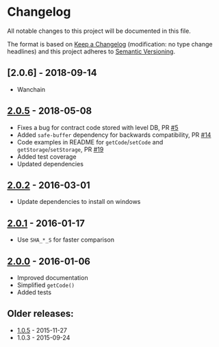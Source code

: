 # Changelog
All notable changes to this project will be documented in this file.

The format is based on [Keep a Changelog](http://keepachangelog.com/en/1.0.0/) 
(modification: no type change headlines) and this project adheres to 
[Semantic Versioning](http://semver.org/spec/v2.0.0.html).

## [2.0.6] - 2018-09-14
- Wanchain

## [2.0.5] - 2018-05-08
- Fixes a bug for contract code stored with level DB, PR [#5](https://github.com/ethereumjs/ethereumjs-account/pull/5)
- Added ``safe-buffer`` dependency for backwards compatibility, PR [#14](https://github.com/ethereumjs/ethereumjs-account/pull/14)
- Code examples in README for ``getCode``/``setCode`` and ``getStorage``/``setStorage``, PR [#19](https://github.com/ethereumjs/ethereumjs-account/pull/19)
- Added test coverage
- Updated dependencies

[2.0.5]: https://github.com/ethereumjs/ethereumjs-account/compare/v2.0.2...v2.0.5

## [2.0.2] - 2016-03-01
- Update dependencies to install on windows

[2.0.2]: https://github.com/ethereumjs/ethereumjs-account/compare/v2.0.1...v2.0.2

## [2.0.1] - 2016-01-17
- Use ``SHA_*_S`` for faster comparison

[2.0.1]: https://github.com/ethereumjs/ethereumjs-account/compare/v2.0.0...v2.0.1

## [2.0.0] - 2016-01-06
- Improved documentation
- Simplified ``getCode()``
- Added tests

[2.0.0]: https://github.com/ethereumjs/ethereumjs-account/compare/v1.0.5...v2.0.0

## Older releases:

- [1.0.5](https://github.com/ethereumjs/ethereumjs-account/compare/1.0.3...v1.0.5) - 2015-11-27
- 1.0.3 - 2015-09-24


